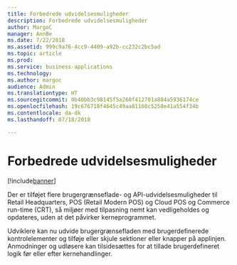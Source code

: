 ```yaml
---
title: Forbedrede udvidelsesmuligheder
description: Forbedrede udvidelsesmuligheder
author: MargoC
manager: AnnBe
ms.date: 7/22/2018
ms.assetid: 999c9a76-4cc9-4409-a92b-cc232c2bc5ad
ms.topic: article
ms.prod: 
ms.service: business-applications
ms.technology: 
ms.author: margoc
audience: Admin
ms.translationtype: HT
ms.sourcegitcommit: 0b40bb3c98145f5a260f412701a884a5936174ce
ms.openlocfilehash: 19c676718f4645c49aa81160c5258e41a554f34b
ms.contentlocale: da-dk
ms.lasthandoff: 07/18/2018

---
```

#  <a name="improved-extensibility"></a>Forbedrede udvidelsesmuligheder 


[!include[banner](../../includes/banner.md)]

Der er tilføjet flere brugergrænseflade- og API-udvidelsesmuligheder til Retail Headquarters, POS (Retail Modern POS) og Cloud POS og Commerce run-time (CRT), så miljøer med tilpasning nemt kan vedligeholdes og opdateres, uden at det påvirker kerneprogrammet.

Udviklere kan nu udvide brugergrænsefladen med brugerdefinerede kontrolelementer og tilføje eller skjule sektioner eller knapper på applinjen. Anmodninger og udløsere kan tilsidesættes for at tillade brugerdefineret logik før eller efter kernehandlinger.

